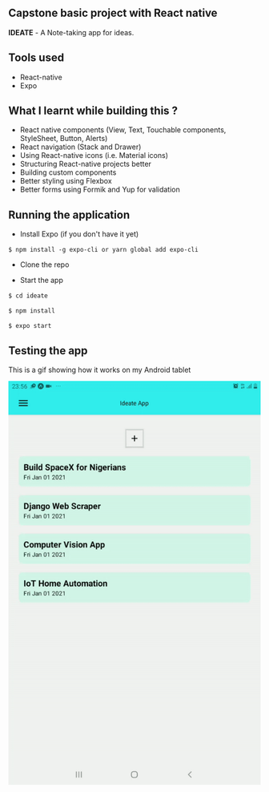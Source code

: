 ## Capstone basic project with React native 

**IDEATE** - A Note-taking app for ideas.

## Tools used 
- React-native 
- Expo

## What I learnt while building this ?
- React native components (View, Text, Touchable components, StyleSheet, Button, Alerts)
- React navigation (Stack and Drawer)
- Using React-native icons (i.e. Material icons)
- Structuring React-native projects better 
- Building custom components 
- Better styling using Flexbox 
- Better forms using Formik and Yup for validation

## Running the application 

- Install Expo (if you don't have it yet)

```
$ npm install -g expo-cli or yarn global add expo-cli
```

- Clone the repo

- Start the app 
```
$ cd ideate 
```
```
$ npm install 
```
```
$ expo start
```

## Testing the app

This is a gif showing how it works on my Android tablet

<img  src = "android-working.gif" alt = "Android working" />